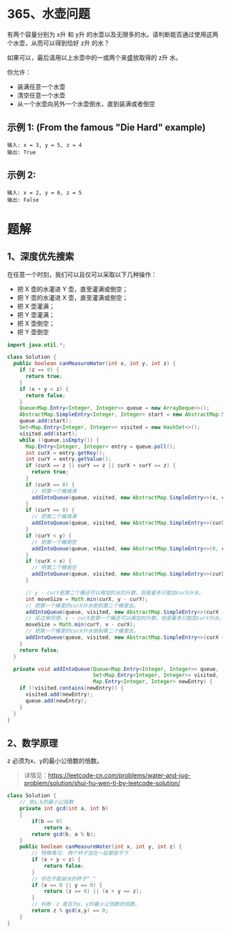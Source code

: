 # 365、水壶问题
有两个容量分别为 x升 和 y升 的水壶以及无限多的水。请判断能否通过使用这两个水壶，从而可以得到恰好 z升 的水？

如果可以，最后请用以上水壶中的一或两个来盛放取得的 z升 水。

你允许：

- 装满任意一个水壶
- 清空任意一个水壶
- 从一个水壶向另外一个水壶倒水，直到装满或者倒空
## 示例 1: (From the famous "Die Hard" example)
```
输入: x = 3, y = 5, z = 4
输出: True
```
## 示例 2:
```
输入: x = 2, y = 6, z = 5
输出: False
```

# 题解
## 1、深度优先搜索
在任意一个时刻，我们可以且仅可以采取以下几种操作：

- 把 X 壶的水灌进 Y 壶，直至灌满或倒空；
- 把 Y 壶的水灌进 X 壶，直至灌满或倒空；
- 把 X 壶灌满；
- 把 Y 壶灌满；
- 把 X 壶倒空；
- 把 Y 壶倒空

```java 
import java.util.*;

class Solution {
  public boolean canMeasureWater(int x, int y, int z) {
    if (z == 0) {
      return true;
    }
    if (x + y < z) {
      return false;
    }
    Queue<Map.Entry<Integer, Integer>> queue = new ArrayDeque<>();
    AbstractMap.SimpleEntry<Integer, Integer> start = new AbstractMap.SimpleEntry<>(0, 0);
    queue.add(start);
    Set<Map.Entry<Integer, Integer>> visited = new HashSet<>();
    visited.add(start);
    while (!queue.isEmpty()) {
      Map.Entry<Integer, Integer> entry = queue.poll();
      int curX = entry.getKey();
      int curY = entry.getValue();
      if (curX == z || curY == z || curX + curY == z) {
        return true;
      }
      if (curX == 0) {
        // 把第一个桶填满
        addIntoQueue(queue, visited, new AbstractMap.SimpleEntry<>(x, curY));
      }
      if (curY == 0) {
        // 把第二个桶填满
        addIntoQueue(queue, visited, new AbstractMap.SimpleEntry<>(curX, y));
      }
      if (curY < y) {
        // 把第一个桶倒空
        addIntoQueue(queue, visited, new AbstractMap.SimpleEntry<>(0, curY));
      }
      if (curX < x) {
        // 把第二个桶倒空
        addIntoQueue(queue, visited, new AbstractMap.SimpleEntry<>(curX, 0));
      }

      // y - curY是第二个桶还可以再加的水的升数，但是最多只能加curX升水。
      int moveSize = Math.min(curX, y - curY);
      // 把第一个桶里的curX升水倒到第二个桶里去。
      addIntoQueue(queue, visited, new AbstractMap.SimpleEntry<>(curX - moveSize, curY + moveSize));
      // 反过来同理，x - curX是第一个桶还可以再加的升数，但是最多只能加curY升水。
      moveSize = Math.min(curY, x - curX);
      // 把第一个桶里的curX升水倒到第二个桶里去。
      addIntoQueue(queue, visited, new AbstractMap.SimpleEntry<>(curX + moveSize, curY - moveSize));
    }
    return false;
  }

  private void addIntoQueue(Queue<Map.Entry<Integer, Integer>> queue,
                            Set<Map.Entry<Integer, Integer>> visited,
                            Map.Entry<Integer, Integer> newEntry) {
    if (!visited.contains(newEntry)) {
      visited.add(newEntry);
      queue.add(newEntry);
    }
  }
}
```
## 2、数学原理
z 必须为x、y的最小公倍数的倍数。
> 详情见：https://leetcode-cn.com/problems/water-and-jug-problem/solution/shui-hu-wen-ti-by-leetcode-solution/
```Java
class Solution {
    // 求a,b的最小公倍数
    private int gcd(int a, int b)
    {
        if(b == 0)
            return a;
        return gcd(b, a % b);
    }
    public boolean canMeasureWater(int x, int y, int z) {
        // 特殊情况: 两个杯子加在一起都放不下
        if (x + y < z) {
            return false;
        }
        // 存在不能装水的杯子^_^
        if (x == 0 || y == 0) {
            return (z == 0) || (x + y == z);
        }
        // 判断：z 是否为x、y的最小公倍数的倍数。
        return z % gcd(x,y) == 0;
    }
}
```